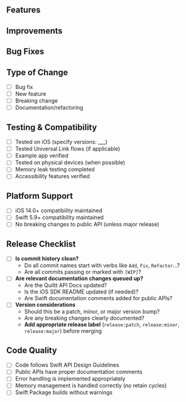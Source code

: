 <!--- CHANGELOG_START -->
## Features <!--- Delete section if not needed -->
<!---
### {Feature Name}
Feature Description...
[Loom Video]

- Related Changes...
-->

## Improvements <!--- Delete section if not needed -->
<!--- Example:
- [External] Changed something that should go into the changelog...
- [External] **Breaking** Changed something that should go into the changelog...
- Changed something internal...
-->

## Bug Fixes <!--- Delete section if not needed -->
<!--- Example:
- [External] Fixed something that should go into the changelog...
- Fixed something internal...
-->

<!--- CHANGELOG_END -->

## Type of Change

- [ ] Bug fix
- [ ] New feature  
- [ ] Breaking change
- [ ] Documentation/refactoring

## Testing & Compatibility

- [ ] Tested on iOS (specify versions: ___)
- [ ] Tested Universal Link flows (if applicable)
- [ ] Example app verified
- [ ] Tested on physical devices (when possible)
- [ ] Memory leak testing completed
- [ ] Accessibility features verified

## Platform Support

- [ ] iOS 14.0+ compatibility maintained
- [ ] Swift 5.9+ compatibility maintained
- [ ] No breaking changes to public API (unless major release)

## Release Checklist

- [ ] **Is commit history clean?**
  - Do all commit names start with verbs like `Add`, `Fix`, `Refactor`...?
  - Are all commits passing or marked with `[WIP]`?
- [ ] **Are relevant documentation changes queued up?**
  - Are the Quiltt API Docs updated?
  - Is the iOS SDK README updated (if needed)?
  - Are Swift documentation comments added for public APIs?
- [ ] **Version considerations**
  - Should this be a patch, minor, or major version bump?
  - Are any breaking changes clearly documented?
  - **Add appropriate release label** (`release:patch`, `release:minor`, `release:major`) before merging

## Code Quality

- [ ] Code follows Swift API Design Guidelines
- [ ] Public APIs have proper documentation comments
- [ ] Error handling is implemented appropriately
- [ ] Memory management is handled correctly (no retain cycles)
- [ ] Swift Package builds without warnings
